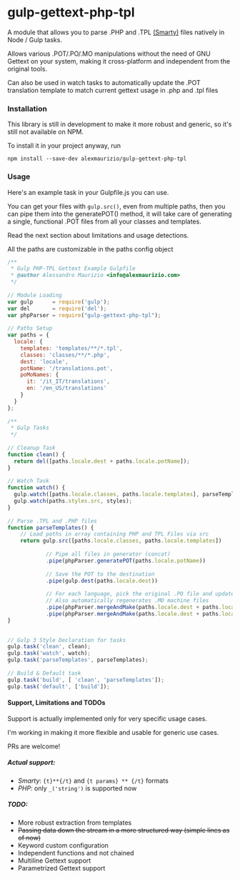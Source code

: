 # gulp-gettext-php-tpl

A module that allows you to parse .PHP and .TPL [(Smarty)](https://github.com/smarty-php/smarty) files natively in Node / Gulp tasks.

Allows various .POT/.PO/.MO manipulations without the need of GNU Gettext on your system, making it cross-platform and independent from the original tools. 

Can also be used in watch tasks to automatically update the .POT translation template to match current gettext usage in .php and .tpl files

### Installation
This library is still in development to make it more robust and generic, so it's still not available on NPM.

To install it in your project anyway, run
```
npm install --save-dev alexmaurizio/gulp-gettext-php-tpl
```

### Usage
Here's an example task in your Gulpfile.js you can use.

You can get your files with `gulp.src()`, even from multiple paths, then you can pipe them into the generatePOT() method, it will take care of generating a single, functional .POT files from all your classes and templates. 

Read the next section about limitations and usage detections.

All the paths are customizable in the paths config object

```javascript
/**
 * Gulp PHP-TPL Gettext Example Gulpfile
 * @author Alessandro Maurizio <info@alexmaurizio.com>
 */
 
// Module Loading
var gulp      = require('gulp');
var del       = require('del');
var phpParser = require("gulp-gettext-php-tpl");
 
// Paths Setup
var paths = {
  locale: {
    templates: 'templates/**/*.tpl',
    classes: 'classes/**/*.php',
    dest: 'locale',
    potName: '/translations.pot',
    poMoNames: {
      it: '/it_IT/translations',
      en: '/en_US/translations'
    }
  }
};
 
/**
 * Gulp Tasks
 */
 
// Cleanup Task
function clean() {
  return del([paths.locale.dest + paths.locale.potName]);
}
 
// Watch Task
function watch() {
  gulp.watch([paths.locale.classes, paths.locale.templates], parseTemplates);
  gulp.watch(paths.styles.src, styles);
}
 
// Parse .TPL and .PHP files
function parseTemplates() {
	// Load paths in array containing PHP and TPL Files via src
	return gulp.src([paths.locale.classes, paths.locale.templates])
	
			// Pipe all files in generator (concat)
			.pipe(phpParser.generatePOT(paths.locale.potName))
			
			// Save the POT to the destination
			.pipe(gulp.dest(paths.locale.dest))
			
			// For each language, pick the original .PO file and update it against the POT
			// Also automatically regenerates .MO machine files
			.pipe(phpParser.mergeAndMake(paths.locale.dest + paths.locale.poMoNames.it))
			.pipe(phpParser.mergeAndMake(paths.locale.dest + paths.locale.poMoNames.en));
}

 
// Gulp 3 Style Declaration for tasks
gulp.task('clean', clean);
gulp.task('watch', watch);
gulp.task('parseTemplates', parseTemplates);
 
// Build & Default task
gulp.task('build', [ 'clean', 'parseTemplates']);
gulp.task('default', ['build']); 
```

#### Support, Limitations and TODOs
Support is actually implemented only for very specific usage cases.

I'm working in making it more flexible and usable for generic use cases.

PRs are welcome!

##### Actual support:
- *Smarty*: `{t}**{/t}` and `{t params} ** {/t}` formats
- *PHP*: only `_('string')` is supported now

##### TODO:
- More robust extraction from templates
- ~~Passing data down the stream in a more structured way (simple lines as of now)~~
- Keyword custom configuration
- Independent functions and not chained
- Multiline Gettext support
- Parametrized Gettext support